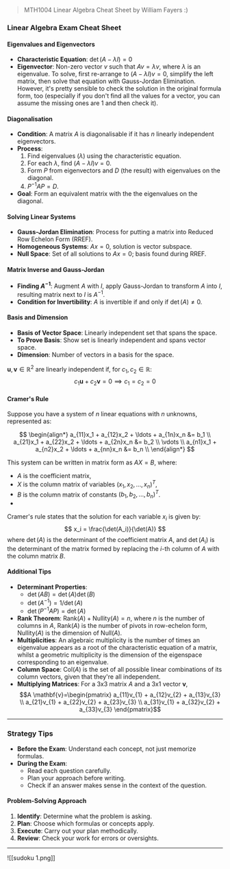 > MTH1004 Linear Algebra Cheat Sheet by William Fayers :)

### Linear Algebra Exam Cheat Sheet

#### Eigenvalues and Eigenvectors

- **Characteristic Equation**: $\det(A - \lambda I) = 0$
- **Eigenvector**: Non-zero vector $v$ such that $Av = \lambda v$, where $\lambda$ is an eigenvalue. To solve, first re-arrange to $(A-\lambda I)v=0$, simplify the left matrix, then solve that equation with Gauss-Jordan Elimination. However, it's pretty sensible to check the solution in the original formula form, too (especially if you don't find all the values for a vector, you can assume the missing ones are $1$ and then check it).

#### Diagonalisation

- **Condition**: A matrix $A$ is diagonalisable if it has $n$ linearly independent eigenvectors.
- **Process**:
  1. Find eigenvalues ($\lambda$) using the characteristic equation.
  2. For each $\lambda$, find $(A - \lambda I)v = 0$.
  3. Form $P$ from eigenvectors and $D$ (the result) with eigenvalues on the diagonal.
  4. $P^{-1}AP = D$.
- **Goal**: Form an equivalent matrix with the the eigenvalues on the diagonal.

#### Solving Linear Systems

- **Gauss-Jordan Elimination**: Process for putting a matrix into Reduced Row Echelon Form (RREF).
- **Homogeneous Systems**: $Ax = 0$, solution is vector subspace.
- **Null Space**: Set of all solutions to $Ax = 0$; basis found during RREF.

#### Matrix Inverse and Gauss-Jordan

- **Finding $A^{-1}$**: Augment $A$ with $I$, apply Gauss-Jordan to transform $A$ into $I$, resulting matrix next to $I$ is $A^{-1}$.
- **Condition for Invertibility**: $A$ is invertible if and only if $\det(A) \neq 0$.

#### Basis and Dimension

- **Basis of Vector Space**: Linearly independent set that spans the space.
- **To Prove Basis**: Show set is linearly independent and spans vector space.
- **Dimension**: Number of vectors in a basis for the space.

$\mathbf{u}, \mathbf{v}\in \mathbb{R}^{2}$ are linearly independent if, for $c_{1},c_{2}\in \mathbb{R}$:
$$
c_{1}\mathbf{u}+c_{2}\mathbf{v}=0\implies c_{1}=c_{2}=0
$$

#### Cramer's Rule

Suppose you have a system of $n$ linear equations with $n$ unknowns, represented as:

$$
\begin{align*}
a_{11}x_1 + a_{12}x_2 + \ldots + a_{1n}x_n &= b_1 \\
a_{21}x_1 + a_{22}x_2 + \ldots + a_{2n}x_n &= b_2 \\
\vdots \\
a_{n1}x_1 + a_{n2}x_2 + \ldots + a_{nn}x_n &= b_n \\
\end{align*}
$$

This system can be written in matrix form as $AX = B$, where:
- $A$ is the coefficient matrix,
- $X$ is the column matrix of variables $(x_1, x_2, \ldots, x_n)^T$,
- $B$ is the column matrix of constants $(b_1, b_2, \ldots, b_n)^T$.
- 
Cramer's rule states that the solution for each variable $x_i$ is given by:
$$
x_i = \frac{\det(A_i)}{\det(A)}
$$
where $\det(A)$ is the determinant of the coefficient matrix $A$, and $\det(A_i)$ is the determinant of the matrix formed by replacing the $i$-th column of $A$ with the column matrix $B$.

#### Additional Tips

- **Determinant Properties**:
  - $\det(AB) = \det(A)\det(B)$
  - $\det(A^{-1}) = 1/\det(A)$
  - $\det(P^{-1}AP) = \det(A)$
- **Rank Theorem**: $\text{Rank}(A) + \text{Nullity}(A) = n$, where $n$ is the number of columns in $A$, $\text{Rank}(A)$ is the number of pivots in row-echelon form, $\text{Nullity}(A)$ is the dimension of $\text{Null}(A)$.
- **Multiplicities**: An algebraic multiplicity is the number of times an eigenvalue appears as a root of the characteristic equation of a matrix, whilst a geometric multiplicity is the dimension of the eigenspace corresponding to an eigenvalue.
- **Column Space**: $\text{Col}(A)$ is the set of all possible linear combinations of its column vectors, given that they're all independent.
- **Multiplying Matrices**: For a 3x3 matrix $A$ and a 3x1 vector $\mathbf{v}$,
  $$A \mathbf{v}=\begin{pmatrix} a_{11}v_{1} + a_{12}v_{2} + a_{13}v_{3} \\ a_{21}v_{1} + a_{22}v_{2} + a_{23}v_{3} \\ a_{31}v_{1} + a_{32}v_{2} + a_{33}v_{3} \end{pmatrix}$$


---

### Strategy Tips

- **Before the Exam**: Understand each concept, not just memorize formulas.
- **During the Exam**: 
  - Read each question carefully.
  - Plan your approach before writing.
  - Check if an answer makes sense in the context of the question.

#### Problem-Solving Approach

1. **Identify**: Determine what the problem is asking.
2. **Plan**: Choose which formulas or concepts apply.
3. **Execute**: Carry out your plan methodically.
4. **Review**: Check your work for errors or oversights.

___

![[sudoku 1.png]]